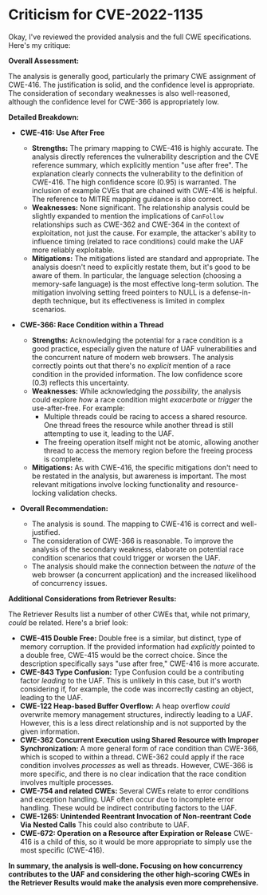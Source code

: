 # Criticism for CVE-2022-1135

Okay, I've reviewed the provided analysis and the full CWE specifications. Here's my critique:

**Overall Assessment:**

The analysis is generally good, particularly the primary CWE assignment of CWE-416. The justification is solid, and the confidence level is appropriate. The consideration of secondary weaknesses is also well-reasoned, although the confidence level for CWE-366 is appropriately low.

**Detailed Breakdown:**

*   **CWE-416: Use After Free**

    *   **Strengths:** The primary mapping to CWE-416 is highly accurate. The analysis directly references the vulnerability description and the CVE reference summary, which explicitly mention "use after free". The explanation clearly connects the vulnerability to the definition of CWE-416. The high confidence score (0.95) is warranted. The inclusion of example CVEs that are chained with CWE-416 is helpful. The reference to MITRE mapping guidance is also correct.
    *   **Weaknesses:** None significant. The relationship analysis could be slightly expanded to mention the implications of `CanFollow` relationships such as CWE-362 and CWE-364 in the context of exploitation, not just the cause. For example, the attacker's ability to influence timing (related to race conditions) could make the UAF more reliably exploitable.
    *   **Mitigations:** The mitigations listed are standard and appropriate.  The analysis doesn't need to explicitly restate them, but it's good to be aware of them.  In particular, the language selection (choosing a memory-safe language) is the most effective long-term solution. The mitigation involving setting freed pointers to NULL is a defense-in-depth technique, but its effectiveness is limited in complex scenarios.

*   **CWE-366: Race Condition within a Thread**

    *   **Strengths:** Acknowledging the potential for a race condition is a good practice, especially given the nature of UAF vulnerabilities and the concurrent nature of modern web browsers. The analysis correctly points out that there's no *explicit* mention of a race condition in the provided information.  The low confidence score (0.3) reflects this uncertainty.
    *   **Weaknesses:** While acknowledging the *possibility*, the analysis could explore *how* a race condition might *exacerbate* or *trigger* the use-after-free. For example:
        *   Multiple threads could be racing to access a shared resource. One thread frees the resource while another thread is still attempting to use it, leading to the UAF.
        *   The freeing operation itself might not be atomic, allowing another thread to access the memory region before the freeing process is complete.
    *   **Mitigations:** As with CWE-416, the specific mitigations don't need to be restated in the analysis, but awareness is important. The most relevant mitigations involve locking functionality and resource-locking validation checks.

*   **Overall Recommendation:**

    *   The analysis is sound.  The mapping to CWE-416 is correct and well-justified.
    *   The consideration of CWE-366 is reasonable. To improve the analysis of the secondary weakness, elaborate on potential race condition scenarios that could trigger or worsen the UAF.
    *   The analysis should make the connection between the *nature* of the web browser (a concurrent application) and the increased likelihood of concurrency issues.

**Additional Considerations from Retriever Results:**

The Retriever Results list a number of other CWEs that, while not primary, *could* be related. Here's a brief look:

*   **CWE-415 Double Free:** Double free is a similar, but distinct, type of memory corruption. If the provided information had *explicitly* pointed to a double free, CWE-415 would be the correct choice. Since the description specifically says "use after free," CWE-416 is more accurate.
*   **CWE-843 Type Confusion:** Type Confusion could be a contributing factor *leading* to the UAF. This is unlikely in this case, but it's worth considering if, for example, the code was incorrectly casting an object, leading to the UAF.
*   **CWE-122 Heap-based Buffer Overflow:** A heap overflow *could* overwrite memory management structures, indirectly leading to a UAF. However, this is a less direct relationship and is not supported by the given information.
*   **CWE-362 Concurrent Execution using Shared Resource with Improper Synchronization:** A more general form of race condition than CWE-366, which is scoped to within a thread. CWE-362 could apply if the race condition involves *processes* as well as threads. However, CWE-366 is more specific, and there is no clear indication that the race condition involves multiple processes.
*   **CWE-754 and related CWEs:** Several CWEs relate to error conditions and exception handling. UAF often occur due to incomplete error handling. These would be indirect contributing factors to the UAF.
*   **CWE-1265: Unintended Reentrant Invocation of Non-reentrant Code Via Nested Calls** This could also contribute to UAF.
*   **CWE-672: Operation on a Resource after Expiration or Release** CWE-416 is a child of this, so it would be more appropriate to simply use the most specific (CWE-416).

**In summary, the analysis is well-done. Focusing on how concurrency contributes to the UAF and considering the other high-scoring CWEs in the Retriever Results would make the analysis even more comprehensive.**